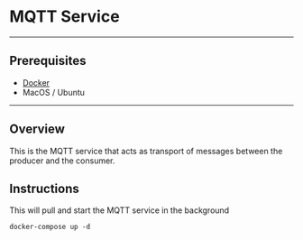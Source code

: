 # MQTT Service
---

## Prerequisites

* [Docker](https://www.docker.com/products/docker-desktop/) 
* MacOS / Ubuntu

----

## Overview

This is the MQTT service that acts as transport of messages between the producer and the consumer.

## Instructions

This will pull and start the MQTT service in the background

```
docker-compose up -d
```